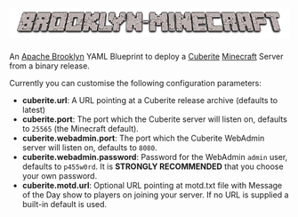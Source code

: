 # ![brooklyn-minecraft](https://raw.githubusercontent.com/johnmccabe/brooklyn-minecraft/gh-pages/images/brooklyn-minecraft.png)
An [Apache Brooklyn](http://brooklyn.apache.org) YAML Blueprint to deploy a [Cuberite](http://www.cuberite.org) [Minecraft](https://minecraft.net/) Server from a binary release.

Currently you can customise the following configuration parameters:

- **cuberite.url**: A URL pointing at a Cuberite release archive (defaults to latest)
- **cuberite.port**: The port which the Cuberite server will listen on, defaults to `25565` (the Minecraft default).
- **cuberite.webadmin.port**: The port which the Cuberite WebAdmin server will listen on, defaults to `8080`.
- **cuberite.webadmin.password**: Password for the WebAdmin `admin` user, defaults to `p455w0rd`. It is **STRONGLY RECOMMENDED** that you choose your own password.
- **cuberite.motd.url**: Optional URL pointing at motd.txt file with Message of the Day show to players on joining your server. If no URL is supplied a built-in default is used. 
